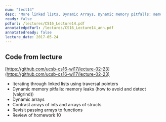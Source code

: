 ```yaml
---
num: "lect14"
desc: "More linked lists, Dynamic Arrays, Dynamic memory pitfalls: memory leaks, dangling pointers, segfaults"
ready: false
pdfurl: /lectures/CS16_Lecture14.pdf
annotatedpdfurl: /lectures/CS16_Lecture14_ann.pdf
annotatedready: false
lecture_date: 2017-05-24 
---
```



## Code from lecture
[https://github.com/ucsb-cs16-wi17/lecture-02-23](https://github.com/ucsb-cs16-wi17/lecture-02-23)

* Iterating through linked lists using traversal pointers
* Dynamic memory pitfalls: memory leaks (how to avoid and detect (valgrind))
* Dynamic arrays
* Contrast arrays of ints and arrays of structs
* Revisit passing arrays to functions
* Review of homework 10
